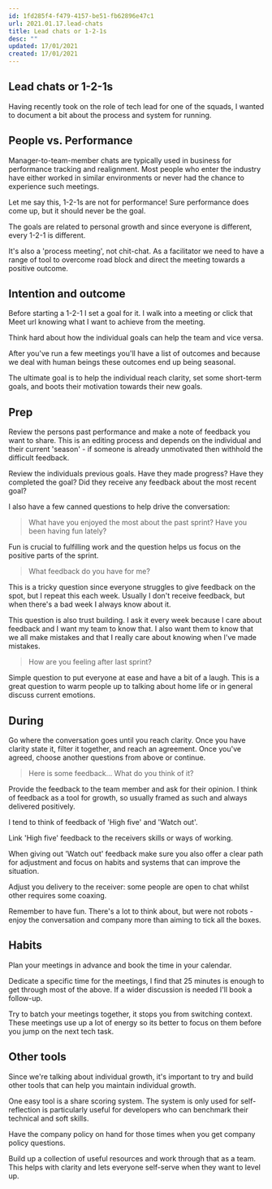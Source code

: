 ```yaml
---
id: 1fd285f4-f479-4157-be51-fb62896e47c1
url: 2021.01.17.lead-chats
title: Lead chats or 1-2-1s
desc: ""
updated: 17/01/2021
created: 17/01/2021
---
```


## Lead chats or 1-2-1s

Having recently took on the role of tech lead for one of the squads, I wanted to document a bit about the process and system for running.

## People vs. Performance

Manager-to-team-member chats are typically used in business for performance tracking and realignment. Most people who enter the industry have either worked in similar environments or never had the chance to experience such meetings.

Let me say this, 1-2-1s are not for performance! Sure performance does come up, but it should never be the goal.

The goals are related to personal growth and since everyone is different, every 1-2-1 is different.

It's also a 'process meeting', not chit-chat. As a facilitator we need to have a range of tool to overcome road block and direct the meeting towards a positive outcome.

## Intention and outcome

Before starting a 1-2-1 I set a goal for it. I walk into a meeting or click that Meet url knowing what I want to achieve from the meeting.

Think hard about how the individual goals can help the team and vice versa.

After you've run a few meetings you'll have a list of outcomes and because we deal with human beings these outcomes end up being seasonal.

The ultimate goal is to help the individual reach clarity, set some short-term goals, and boots their motivation towards their new goals.

## Prep

Review the persons past performance and make a note of feedback you want to share. This is an editing process and depends on the individual and their current 'season' - if someone is already unmotivated then withhold the difficult feedback.

Review the individuals previous goals. Have they made progress? Have they completed the goal? Did they receive any feedback about the most recent goal?

I also have a few canned questions to help drive the conversation:

> What have you enjoyed the most about the past sprint? Have you been having fun lately?

Fun is crucial to fulfilling work and the question helps us focus on the positive parts of the sprint.

> What feedback do you have for me?

This is a tricky question since everyone struggles to give feedback on the spot, but I repeat this each week. Usually I don't receive feedback, but when there's a bad week I always know about it.

This question is also trust building. I ask it every week because I care about feedback and I want my team to know that. I also want them to know that we all make mistakes and that I really care about knowing when I've made mistakes.

> How are you feeling after last sprint?

Simple question to put everyone at ease and have a bit of a laugh. This is a great question to warm people up to talking about home life or in general discuss current emotions.

## During

Go where the conversation goes until you reach clarity. Once you have clarity state it, filter it together, and reach an agreement. Once you've agreed, choose another questions from above or continue.

> Here is some feedback... What do you think of it?

Provide the feedback to the team member and ask for their opinion. I think of feedback as a tool for growth, so usually framed as such and always delivered positively.

I tend to think of feedback of 'High five' and 'Watch out'.

Link 'High five' feedback to the receivers skills or ways of working.

When giving out 'Watch out' feedback make sure you also offer a clear path for adjustment and focus on habits and systems that can improve the situation.

Adjust you delivery to the receiver: some people are open to chat whilst other requires some coaxing.

Remember to have fun. There's a lot to think about, but were not robots - enjoy the conversation and company more than aiming to tick all the boxes.

## Habits

Plan your meetings in advance and book the time in your calendar.

Dedicate a specific time for the meetings, I find that 25 minutes is enough to get through most of the above. If a wider discussion is needed I'll book a follow-up.

Try to batch your meetings together, it stops you from switching context. These meetings use up a lot of energy so its better to focus on them before you jump on the next tech task.

## Other tools

Since we're talking about individual growth, it's important to try and build other tools that can help you maintain individual growth.

One easy tool is a share scoring system. The system is only used for self-reflection is particularly useful for developers who can benchmark their technical and soft skills.

Have the company policy on hand for those times when you get company policy questions.

Build up a collection of useful resources and work through that as a team. This helps with clarity and lets everyone self-serve when they want to level up.
